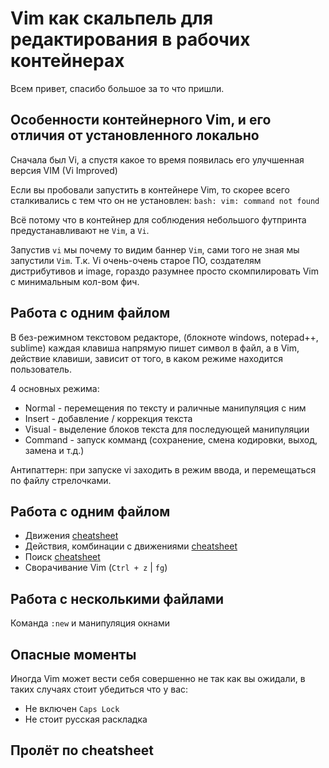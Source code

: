 
# Vim как скальпель для редактирования в рабочих контейнерах

Всем привет, спасибо большое за то что пришли.

## Особенности контейнерного Vim, и его отличия от установленного локально

Сначала был Vi, а спустя какое то время появилась его улучшенная версия VIM (Vi
Improved)

Если вы пробовали запустить в контейнере Vim, то скорее всего сталкивались с
тем что он не установлен: `bash: vim: command not found`

Всё потому что в контейнер для соблюдения небольшого футпринта
предустанавливают не `Vim`, а `Vi`.

Запустив `vi` мы почему то видим баннер `Vim`, сами того не зная мы запустили
`Vim`. Т.к. Vi очень-очень старое ПО, создателям дистрибутивов и image,
гораздо разумнее просто скомпилировать Vim с минимальным кол-вом фич.

## Работа с одним файлом

В без-режимном текстовом редакторе, (блокноте windows, notepad++, sublime)
каждая клавиша напрямую пишет символ в файл, а в Vim, действие клавиши, зависит
от того, в каком режиме находится пользователь.

4 основных режима:

- Normal - перемещения по тексту и раличные манипуляция с ним
- Insert - добавление / коррекция текста
- Visual - выделение блоков текста для последующей манипуляции
- Command - запуск комманд (сохранение, смена кодировки, выход, замена и т.д.)

Антипаттерн: при запуске vi заходить в режим ввода, и перемещаться по файлу
стрелочками.

## Работа с одним файлом

- Движения [cheatsheet](https://github.com/BrotifyPacha/vim_as_config_scalpel/blob/master/cheatsheet.md)
- Действия, комбинации с движениями [cheatsheet](https://github.com/BrotifyPacha/vim_as_config_scalpel/blob/master/cheatsheet.md)
- Поиск [cheatsheet](https://github.com/BrotifyPacha/vim_as_config_scalpel/blob/master/cheatsheet.md)
- Сворачивание Vim (`Ctrl + z` | `fg`)

## Работа с несколькими файлами

Команда `:new` и манипуляция окнами

## Опасные моменты

Иногда Vim может вести себя совершенно не так как вы ожидали, в таких случаях
стоит убедиться что у вас:

- Не включен `Caps Lock`
- Не стоит русская раскладка

## Пролёт по cheatsheet
